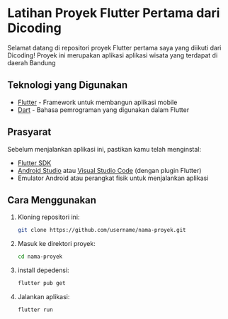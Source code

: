 # Latihan Proyek Flutter Pertama dari Dicoding

Selamat datang di repositori proyek Flutter pertama saya yang diikuti dari Dicoding! Proyek ini merupakan aplikasi aplikasi wisata yang terdapat di daerah Bandung

## Teknologi yang Digunakan

- [Flutter](https://flutter.dev) - Framework untuk membangun aplikasi mobile
- [Dart](https://dart.dev) - Bahasa pemrograman yang digunakan dalam Flutter

## Prasyarat

Sebelum menjalankan aplikasi ini, pastikan kamu telah menginstal:

- [Flutter SDK](https://flutter.dev/docs/get-started/install)
- [Android Studio](https://developer.android.com/studio) atau [Visual Studio Code](https://code.visualstudio.com/) (dengan plugin Flutter)
- Emulator Android atau perangkat fisik untuk menjalankan aplikasi

## Cara Menggunakan

1. Kloning repositori ini:

   ```bash
   git clone https://github.com/username/nama-proyek.git

   ```

2. Masuk ke direktori proyek:

   ```bash
   cd nama-proyek

   ```

3. install depedensi:

   ```bash
   flutter pub get

   ```

4. Jalankan aplikasi:

   ```bash
   flutter run

   ```
